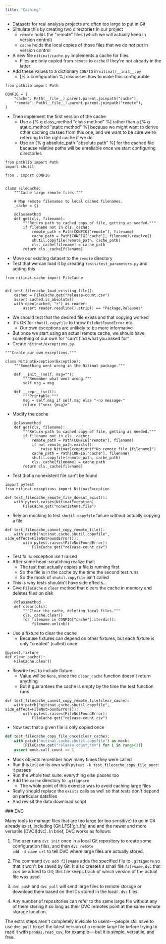 ```yaml
---
title: "Caching"
---
```


-   Datasets for real analysis projects are often too large to put in Git
-   Simulate this by creating two directories in our project
    -   `remote` holds the "remote" files (which we will actually keep in version control)
    -   `cache` holds the local copies of those files that we do *not* put in version control
-   A new file `nitinat/cache.py` implements a cache for files
    -   Files are only copied from `remote` to `cache` if they're not already in the latter
-   Add these values to a dictionary `CONFIG` in `nitinat/__init__.py`
    -   [% x configuration %] discusses how to make this configurable

```{.python title="nitinat/__init__.py"}
from pathlib import Path

CONFIG = {
    "cache": Path(__file__).parent.parent.joinpath("cache"),
    "remote": Path(__file__).parent.parent.joinpath("remote"),
}
```

-   Then implement the first version of the cache
    -   Use a [% g class_method "class method" %]
        rather than a [% g static_method "static method" %]
	because we might want to derive other caching classes from this one,
	and we want to be sure we're referring to the right cache if we do
    -   Use an [% g absolute_path "absolute path" %] for the cached file
        because relative paths will be unreliable once we start configuring directories

```{.python title="nitinat/parameters.py"}
from pathlib import Path
import shutil

from . import CONFIG


class FileCache:
    """Cache large remote files."""

    # Map remote filenames to local cached filenames.
    _cache = {}

    @classmethod
    def get(cls, filename):
        """Return path to cached copy of file, getting as needed."""
        if filename not in cls._cache:
            remote_path = Path(CONFIG["remote"], filename)
            cache_path = Path(CONFIG["cache"], filename).resolve()
            shutil.copyfile(remote_path, cache_path)
            cls._cache[filename] = cache_path
        return cls._cache[filename]
```

-   Move our existing dataset to the `remote` directory
-   Test that we can load it by creating `tests/test_parameters.py` and adding this

```{.python title="tests/test_cache.py"}
from nitinat.cache import FileCache


def test_filecache_load_existing_file():
    cached = FileCache.get("release-count.csv")
    assert cached.is_absolute()
    with open(cached, "r") as reader:
        assert reader.readline().strip() == "Package,Releases"
```

-   We should test that the desired file exists and that copying worked
-   It's OK for `shutil.copyfile` to throw `FileNotFoundError` etc.
    -   Our own exceptions are unlikely to be more informative
-   But once we start using an actual remote cache,
    we should have something of our own for "can't find what you asked for"
-   Create `nitinat/exceptions.py`

```{.python title="nitinat/exceptions.py"}
"""Create our own exceptions."""

class NitinatException(Exception):
    """Something went wrong in the Nitinat package."""

    def __init__(self, msg=""):
        """Remember what went wrong."""
        self.msg = msg

    def __repr__(self):
        """Printable."""
        msg = self.msg if self.msg else "-no message-"
        return f"<exc {msg}>"
```

-   Modify the cache

```{.python title="nitinat/cache.py"}
    @classmethod
    def get(cls, filename):
        """Return path to cached copy of file, getting as needed."""
        if filename not in cls._cache:
            remote_path = Path(CONFIG["remote"], filename)
            if not remote_path.exists():
                raise NitinatException(f"No remote file {filename}")
            cache_path = Path(CONFIG["cache"], filename)
            shutil.copyfile(remote_path, cache_path)
            cls._cache[filename] = cache_path
        return cls._cache[filename]
```

-   Test that a nonexistent file can't be found

```{.python title="tests/test_cache.py"}
import pytest
from nitinat.exceptions import NitinatException

def test_filecache_remote_file_doesnt_exist():
    with pytest.raises(NitinatException):
        FileCache.get("nonexistent.file")
```

-   Rely on mocking to test `shutil.copyfile` failure *without* actually copying a file

```{.python title="tests/test_cache.py"}
def test_filecache_cannot_copy_remote_file():
    with patch("nitinat.cache.shutil.copyfile", side_effect=FileNotFoundError()):
        with pytest.raises(FileNotFoundError):
            FileCache.get("release-count.csv")
```

-   Test fails: exception isn't raised
-   After some head-scratching realize that:
    -   The test that actually copies a file is running first
    -   So the file is in the cache by the time the second test runs
    -   So the mock of `shutil.copyfile` isn't called
-   This is why tests shouldn't have side effects...
-   Give `FileCache` a `clear` method that clears the cache in memory and deletes files on disk


```{.python title="nitinat/cache.py"}
    @classmethod
    def clear(cls):
        """Clear the cache, deleting local files."""
        cls._cache.clear()
        for filename in CONFIG["cache"].iterdir():
            filename.unlink()
```

-   Use a fixture to clear the cache
    -   Because fixtures can depend on other fixtures,
        but each fixture is only "created" (called) once

```{.python title="tests/test_cache.py"}
@pytest.fixture
def clear_cache():
    FileCache.clear()
```

-   Rewrite test to include fixture
    -   Value will be `None`, since the `clear_cache` function doesn't return anything
    -   But it guarantees the cache is empty by the time the test function runs

```{.python title="tests/test_cache.py"}
def test_filecache_cannot_copy_remote_file(clear_cache):
    with patch("nitinat.cache.shutil.copyfile", side_effect=FileNotFoundError()):
        with pytest.raises(FileNotFoundError):
            FileCache.get("release-count.csv")
```

-   Now test that a given file is only copied once

```python
def test_filecache_copy_file_once(clear_cache):
    with patch("nitinat.cache.shutil.copyfile") as mock:
        [FileCache.get("release-count.csv") for i in range(3)]
    assert mock.call_count == 1
```

-   Mock objects remember how many times they were called
-   Run this test on its own with `pytest -k test_filecache_copy_file_once`: it passes
-   Run the whole test suite: everything else passes too
-   Add the `cache` directory to `.gitignore`
    -   The whole point of this exercise was to avoid caching large files
-   Really should replace the `exists` calls as well so that tests don't depend on particular datafiles
-   And revisit the data download script

<div class="callout" markdown="1">
### DVC

Many tools to manage files that are too large (or too sensitive) to go in Git already exist,
including [Git LFS][git_lfs] and and the newer and more versatile [DVC][dvc].
In brief, DVC works as follows:

1.  The user runs `dvc init` once in a local Git repository to create some configuration files,
    and then <code>dvc remote add -d <em>name</em> <em>url</em></code>
    to tell DVC where large files are actually stored.

1.  The command <code>dvc add <em>filename</em></code> adds the specified file to `.gitignore`
    so that it won't be saved by Git.
    It also creates a small file <code><em>filename</em>.dvc</code> that *can* be added to Git;
    this file keeps track of which version of the actual file was used.

1.  `dvc push` and `dvc pull` will send large files to remote storage or download them
    based on the IDs stored in the local `.dvc` files.

1.  Any number of repositories can refer to the same large file without any of them storing it
    so long as their DVC remotes point at the same remote storage location.

The extra steps aren't completely invisible to users---people still have to
use `dvc pull` to get the latest version of a remote large file
before trying to read it with `pandas.read_csv`, for example---but
it is simple, versatile, and free.
</div>
